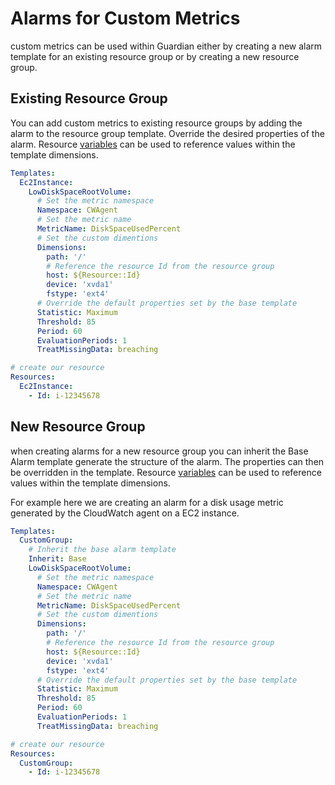 # Alarms for Custom Metrics

custom metrics can be used within Guardian either by creating a new alarm template for an existing resource group or by creating a new resource group.

## Existing Resource Group

You can add custom metrics to existing resource groups by adding the alarm to the resource group template. Override the desired properties of the alarm. Resource [variables](variables.md) can be used to reference values within the template dimensions.

```yaml
Templates:
  Ec2Instance:
    LowDiskSpaceRootVolume:
      # Set the metric namespace
      Namespace: CWAgent
      # Set the metric name
      MetricName: DiskSpaceUsedPercent
      # Set the custom dimentions 
      Dimensions:
        path: '/'
        # Reference the resource Id from the resource group
        host: ${Resource::Id}
        device: 'xvda1'
        fstype: 'ext4'
      # Override the default properties set by the base template
      Statistic: Maximum
      Threshold: 85  
      Period: 60
      EvaluationPeriods: 1
      TreatMissingData: breaching

# create our resource 
Resources:
  Ec2Instance:
    - Id: i-12345678
```

## New Resource Group

when creating alarms for a new resource group you can inherit the Base Alarm template generate the structure of the alarm. The properties can then be overridden in the template. Resource [variables](variables.md) can be used to reference values within the template dimensions.

For example here we are creating an alarm for a disk usage metric generated by the CloudWatch agent on a EC2 instance.

```yaml
Templates:
  CustomGroup:
    # Inherit the base alarm template
    Inherit: Base
    LowDiskSpaceRootVolume:
      # Set the metric namespace
      Namespace: CWAgent
      # Set the metric name
      MetricName: DiskSpaceUsedPercent
      # Set the custom dimentions 
      Dimensions:
        path: '/'
        # Reference the resource Id from the resource group
        host: ${Resource::Id}
        device: 'xvda1'
        fstype: 'ext4'
      # Override the default properties set by the base template
      Statistic: Maximum
      Threshold: 85  
      Period: 60
      EvaluationPeriods: 1
      TreatMissingData: breaching

# create our resource 
Resources:
  CustomGroup:
    - Id: i-12345678
```